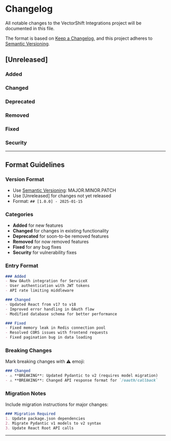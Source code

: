 # Changelog

All notable changes to the VectorShift Integrations project will be documented in this file.

The format is based on [Keep a Changelog](https://keepachangelog.com/en/1.0.0/),
and this project adheres to [Semantic Versioning](https://semver.org/spec/v2.0.0.html).

## [Unreleased]

### Added
<!-- New features -->

### Changed
<!-- Changes in existing functionality -->

### Deprecated
<!-- Soon-to-be removed features -->

### Removed
<!-- Removed features -->

### Fixed
<!-- Bug fixes -->

### Security
<!-- Vulnerability fixes -->

---

## Format Guidelines

### Version Format
- Use [Semantic Versioning](https://semver.org/): MAJOR.MINOR.PATCH
- Use [Unreleased] for changes not yet released
- Format: `## [1.0.0] - 2025-01-15`

### Categories
- **Added** for new features
- **Changed** for changes in existing functionality  
- **Deprecated** for soon-to-be removed features
- **Removed** for now removed features
- **Fixed** for any bug fixes
- **Security** for vulnerability fixes

### Entry Format
```markdown
### Added
- New OAuth integration for ServiceX
- User authentication with JWT tokens
- API rate limiting middleware

### Changed
- Updated React from v17 to v18
- Improved error handling in OAuth flow
- Modified database schema for better performance

### Fixed
- Fixed memory leak in Redis connection pool
- Resolved CORS issues with frontend requests
- Fixed pagination bug in data loading
```

### Breaking Changes
Mark breaking changes with ⚠️ emoji:
```markdown
### Changed
- ⚠️ **BREAKING**: Updated Pydantic to v2 (requires model migration)
- ⚠️ **BREAKING**: Changed API response format for `/oauth/callback`
```

### Migration Notes
Include migration instructions for major changes:
```markdown
### Migration Required
1. Update package.json dependencies
2. Migrate Pydantic v1 models to v2 syntax
3. Update React Root API calls
```

---

<!-- 
Example entries for reference:

## [1.0.0] - 2025-01-15
### Added
- Initial OAuth 2.0 integration for Airtable and Notion
- React frontend with Material-UI components
- FastAPI backend with Redis session storage

### Security
- Implemented PKCE for OAuth 2.0 flows
- Added CORS protection for API endpoints
-->
